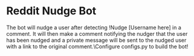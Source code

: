 # Reddit Nudge Bot
The bot will nudge a user after detecting !Nudge [Username here] in a comment. It will then make a comment notifying the nudger that the user has been nudged and a private message will be sent to the nudged user with a link to the original comment.\Configure configs.py to build the bot!

